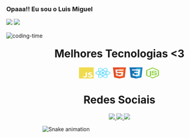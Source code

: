 ### Opaaa!! Eu sou o Luis Miguel 

  <img height="180em" src="https://github-readme-stats.vercel.app/api?username=LuisMiguelWL&show_icons=true&theme=dracula-gatsby&include_all_commits=true&count_private=true"/>
  <img height="180em" src="https://github-readme-stats.vercel.app/api/top-langs/?username=LuisMiguelWL&layout=compact&langs_count=16&theme=dracula-gatsby"/>
</div>
<br>

<div  align="center"> 
  <div style="display: inline_block"><br>
    <img align="left" height="250" alt="coding-time" src="code.gif">
    <h1 align="center">Melhores Tecnologias <3</h1>
    <img align="center" height="30" width="40" alt="js-icon"  src="https://raw.githubusercontent.com/devicons/devicon/master/icons/javascript/javascript-plain.svg">
    <img align="center" height="30" width="40" alt="react-icon" src="https://raw.githubusercontent.com/devicons/devicon/master/icons/react/react-original.svg">
    <img align="center" height="30" width="40" alt="html-icon" src="https://raw.githubusercontent.com/devicons/devicon/master/icons/html5/html5-original.svg">
    <img align="center" height="30" width="40" alt="css-icon" src="https://raw.githubusercontent.com/devicons/devicon/master/icons/css3/css3-original.svg">
    <img align="center" height="30" width="40" alt="nodejs-icon" src="https://raw.githubusercontent.com/devicons/devicon/master/icons/nodejs/nodejs-original.svg">
   </div>


  <h1 align="center">Redes Sociais</h1>
    <a href = "mailto: luismiguelwitzell@gmail.com">
      <img width="30" src="gmail.svg">
    </a>
    <a href = "https://www.linkedin.com/in/luis-miguel-witzel-lima-a42304204/">
      <img width="25" src="linkedin.svg">
    </a>
    <a href = "https://www.instagram.com/zluismiguelz/">
      <img width="25" src="instagram.png">
    </a>
</div>

![Snake animation](https://github.com/LuisMiguelWL/LuisMiguelWL/blob/output/github-contribution-grid-snake.svg)
